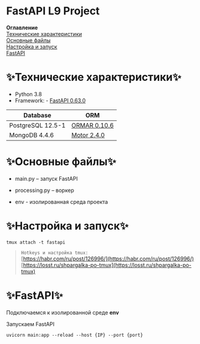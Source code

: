 # FastAPI L9 Project

**Оглавление**  
[Технические характеристики](#Технические-характеристики)  
[Основные файлы](#основные-файлы)  
[Настройка и запуск](#настройка-и-запуск)  
[FastAPI](#fastapi)   
<!-- [Методы](#методы)   
[Workflow Runner](#workflow-runner)  
[Restart Queue](#restart-queue)  
 -->
# ✨Технические характеристики✨ 

- Python 3.8
- Framework:  - [FastAPI 0.63.0](https://fastapi.tiangolo.com/)


|Database| ORM|
| --- | --- |
|PostgreSQL 12.5-1 | [ORMAR 0.10.6](https://collerek.github.io/ormar/)|
|MongoDB 4.4.6 | [Motor 2.4.0](https://motor.readthedocs.io/en/stable/)|


# ✨Основные файлы✨ 

- main.py – запуск FastAPI

- processing.py – воркер

- env - изолированная среда проекта

# ✨Настройка и запуск✨ 

```
tmux attach -t fastapi 
```
> `Hotkeys и настройка tmux:`  
> [https://habr.com/ru/post/126996/](https://habr.com/ru/post/126996/)  
> [https://losst.ru/shpargalka-po-tmux](https://losst.ru/shpargalka-po-tmux)

# ✨FastAPI✨ 

Подключаемся к изолированной среде **env**

Запускаем FastAPI

```
uvicorn main:app --reload --host {IP} --port {port}
```

<!-- # ✨Методы✨ 

При работающем FastAPI можно найти документацию здесь:{ip}{port}/docs

| METHOD | URL | INFO |
| --- | --- | --- |
| GET | /api/v1/texts/information | статус очереди текстов |
| POST | /api/v1/texts/generate | генерация текста |
| GET | /api/v1/texts/{text\_id} | получить текст по ID |
| DELETE | /api/v1/texts/{text\_id} | удалить текст по ID |
| GET | /api/v1/clusters/information | список кластеров |
| GET | /api/v1/ai\_models/information | список ai моделей |
 -->

<!-- # ✨Workflow Runner✨ 

Запускаем процесс поочередной генерации текстов и последующей записи результатов в БД

Запуск через изолированную среду env
```
python workflow_runner.py
```
# ✨Restart Queue✨ 
Сбрасывает статус в БД из **in\_progress** в **not\_started**  
Запуск через изолированную среду env
```
python restart_queue.py 
```
 -->
